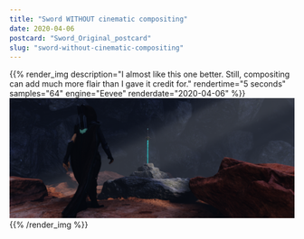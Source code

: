 ```yaml
---
title: "Sword WITHOUT cinematic compositing"
date: 2020-04-06
postcard: "Sword_Original_postcard"
slug: "sword-without-cinematic-compositing"
---
```


{{% render_img
  description="I almost like this one better. Still, compositing can add much more flair than I gave it credit for."
  rendertime="5 seconds"
  samples="64" 
  engine="Eevee" 
  renderdate="2020-04-06" %}}
![Sword WITHOUT compositing](img/Sword_Original.png)
{{% /render_img %}}


